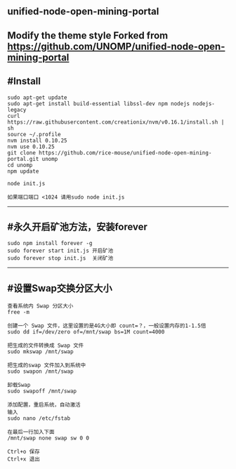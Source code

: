 ## unified-node-open-mining-portal
Modify the theme style
Forked from https://github.com/UNOMP/unified-node-open-mining-portal
-------
## #Install
```
sudo apt-get update
sudo apt-get install build-essential libssl-dev npm nodejs nodejs-legacy
curl https://raw.githubusercontent.com/creationix/nvm/v0.16.1/install.sh | sh
source ~/.profile
nvm install 0.10.25
nvm use 0.10.25
git clone https://github.com/rice-mouse/unified-node-open-mining-portal.git unomp
cd unomp
npm update

node init.js

如果端口端口 <1024 请用sudo node init.js
```
-------
## #永久开启矿池方法，安装forever
```
sudo npm install forever -g
sudo forever start init.js 开启矿池
sudo forever stop init.js  关闭矿池
```  
-------
## #设置Swap交换分区大小
```
查看系统内 Swap 分区大小
free -m
	
创建一个 Swap 文件，这里设置的是4G大小即 count=？，一般设置内存的1-1.5倍
sudo dd if=/dev/zero of=/mnt/swap bs=1M count=4000
	
把生成的文件转换成 Swap 文件
sudo mkswap /mnt/swap
	
把生成的swap 文件加入到系统中
sudo swapon /mnt/swap
	
卸载Swap
sudo swapoff /mnt/swap

添加配置，重启系统，自动激活
输入
sudo nano /etc/fstab

在最后一行加入下面
/mnt/swap none swap sw 0 0
	
Ctrl+o 保存
Ctrl+x 退出
```
